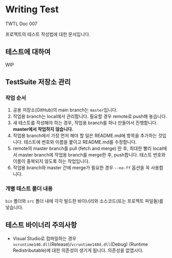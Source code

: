 # Writing Test

TWTL Doc 007

프로젝트의 테스트 작성법에 대한 문서입니다.

## 테스트에 대하여

WIP

## TestSuite 저장소 관리

### 작업 순서

1. 공용 저장소(GitHub)의 main branch는 `master`입니다.
2. 작업용 branch는 local에서 관리합니다. 필요할 경우 remote로 push해 놓습니다.
3. 새 테스트를 작성해야 하는 경우, 작업용 branch를 하나 만들어서 진행합니다. **master에서 작업하지 않습니다.**
4. 작업용 branch에서 가장 먼저 해야 할 일은 README.md에 항목을 추가하는 것입니다. 테스트에 번호와 이름을 붙이고 README.md를 수정합니다.
5. remote의 master branch를 pull (fetch and merge) 한 후, 최대한 빨리 local에서 master branch에 작업용 branch를 merge한 후, push합니다. 테스트 번호와 이름이 중복되지 않도록 하는 작업입니다.
6. 작업용 branch와 master 간에 merge가 필요한 경우 `--no-ff` 옵션을 꼭 사용합니다.

### 개별 테스트 폴더 내용

`bin` 폴더와 `src` 폴더 내에 각각 빌드한 바이너리와 소스코드(또는 프로젝트 파일들)를 넣습니다.

## 테스트 바이너리 주의사항

* Visual Studio로 컴파일하는 경우 `vcruntime140.dll`(Release)/`vcruntime140d.dll`(Debug) (Runtime Redistributable)에 대한 의존성이 생기게 됩니다. 의존성을 없앱시다.

